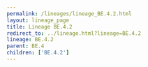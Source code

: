 ```yaml
---
permalink: /lineages/lineage_BE.4.2.html
layout: lineage_page
title: Lineage BE.4.2
redirect_to: ../lineage.html?lineage=BE.4.2
lineage: BE.4.2
parent: BE.4
children: ['BE.4.2']
---
```

